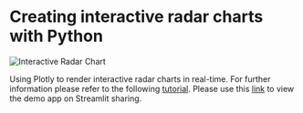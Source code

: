 # Creating interactive radar charts with Python

![Interactive Radar Chart](https://cdn-images-1.medium.com/max/800/1*uJdp7byK3oeobZLvcfnCbw.gif)

Using Plotly to render interactive radar charts in real-time. For further information please refer to the following [tutorial](https://towardsdatascience.com/creating-dynamic-dashboards-with-streamlit-747b98a68ab5). Please use this [link](https://share.streamlit.io/mkhorasani/streamlit_dynamic_dashboard/main/streamlit_dynamic_radar.py) to view the demo app on Streamlit sharing.
